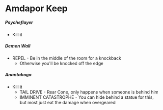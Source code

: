 # Amdapor Keep

##### Psycheflayer

- Kill it

##### Demon Wall

- REPEL - Be in the middle of the room for a knockback
  - Otherwise you'll be knocked off the edge

##### Anantaboga

- Kill it
  - TAIL DRIVE - Rear Cone, only happens when someone is behind him
  - IMMINENT CATASTROPHE - You can hide behind a statue for this, but most just eat the damage when overgeared
